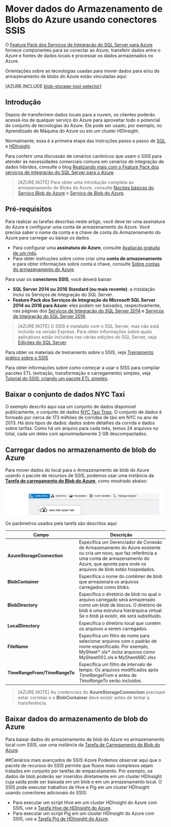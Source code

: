 <properties 
	pageTitle="Mover dados do Armazenamento de Blob do Azure usando conectores SSIS | Microsoft Azure" 
	description="Mover dados do Armazenamento de Blob do Azure usando conectores SSIS." 
	services="machine-learning,storage" 
	documentationCenter="" 
	authors="bradsev" 
	manager="paulettm" 
	editor="cgronlun" />

<tags 
	ms.service="machine-learning" 
	ms.workload="data-services" 
	ms.tgt_pltfrm="na" 
	ms.devlang="na" 
	ms.topic="article" 
	ms.date="02/08/2016" 
	ms.author="bradsev" />

# Mover dados do Armazenamento de Blobs do Azure usando conectores SSIS

O [Feature Pack dos Serviços de Integração do SQL Server para Azure](https://msdn.microsoft.com/library/mt146770.aspx) fornece componentes para se conectar ao Azure, transferir dados entre o Azure e fontes de dados locais e processar os dados armazenados no Azure.

Orientações sobre as tecnologias usadas para mover dados para e/ou do armazenamento de blobs do Azure estão vinculadas aqui:

[AZURE.INCLUDE [blob-storage-tool-selector](../../includes/machine-learning-blob-storage-tool-selector.md)]

## Introdução

Depois de transferirem dados locais para a nuvem, os clientes poderão acessá-los de qualquer serviço do Azure para aproveitar todo o potencial do conjunto de tecnologias do Azure. Ele pode ser usado, por exemplo, no Aprendizado de Máquina do Azure ou em um cluster HDInsight.

Normalmente, essa é a primeira etapa das instruções passo a passo de [SQL](machine-learning-data-science-process-sql-walkthrough.md) e [HDInsight](machine-learning-data-science-process-hive-walkthrough.md).

Para conferir uma discussão de cenários canônicos que usam o SSIS para atender às necessidades comerciais comuns em cenários de integração de dados híbridos, consulte o blog [Realizando mais com o Feature Pack dos serviços de integração do SQL Server para o Azure](http://blogs.msdn.com/b/ssis/archive/2015/06/25/doing-more-with-sql-server-integration-services-feature-pack-for-azure.aspx).

> [AZURE.NOTE] Para obter uma introdução completa ao armazenamento de Blobs do Azure, consulte [Noções básicas do Serviço Blob do Azure](../storage-dotnet-how-to-use-blobs.md) e [Serviço de Blob do Azure](https://msdn.microsoft.com/library/azure/dd179376.aspx).

## Pré-requisitos

Para realizar as tarefas descritas neste artigo, você deve ter uma assinatura do Azure e configurar uma conta de armazenamento do Azure. Você precisa saber o nome da conta e a chave de conta do Armazenamento do Azure para carregar ou baixar os dados.

- Para configurar uma **assinatura do Azure**, consulte [Avaliação gratuita de um mês](https://azure.microsoft.com/pricing/free-trial/).
- Para obter instruções sobre como criar uma **conta de armazenamento** e para obter informações sobre conta e chave, consulte [Sobre contas do armazenamento do Azure](../storage-create-storage-account.md).


Para usar os **conectores SSIS**, você deverá baixar:

- **SQL Server 2014 ou 2016 Standard (ou mais recente)**: a instalação inclui os Serviços de Integração do SQL Server.
- **Feature Pack dos Serviços de Integração do Microsoft SQL Server 2014 ou 2016 para Azure**: eles podem ser baixados, respectivamente, nas páginas dos [Serviços de Integração do SQL Server 2014](http://www.microsoft.com/download/details.aspx?id=47366) e [Serviços de Integração do SQL Server 2016](https://www.microsoft.com/download/details.aspx?id=49492).

> [AZURE.NOTE] O SSIS é instalado com o SQL Server, mas não está incluído na versão Express. Para obter informações sobre quais aplicativos estão incluídos nas várias edições do SQL Server, veja [Edições do SQL Server](http://www.microsoft.com/pt-BR/server-cloud/products/sql-server-editions/)

Para obter os materiais de treinamento sobre o SSIS, veja [Treinamento prático sobre o SSIS](http://www.microsoft.com/download/details.aspx?id=20766)

Para obter informações sobre como começar a usar o SISS para compilar pacotes ETL (extração, transformação e carregamento) simples, veja [Tutorial do SSIS: criando um pacote ETL simples](https://msdn.microsoft.com/library/ms169917.aspx).

## Baixar o conjunto de dados NYC Taxi  
O exemplo descrito aqui usa um conjunto de dados disponível publicamente, o conjunto de dados [NYC Taxi Trips](http://www.andresmh.com/nyctaxitrips/). O conjunto de dados é formado por cerca de 173 milhões de corridas de táxi em NYC no ano de 2013. Há dois tipos de dados: dados sobre detalhes da corrida e dados sobre tarifas. Como há um arquivo para cada mês, temos 24 arquivos no total, cada um deles com aproximadamente 2 GB descompactados.


## Carregar dados no armazenamento de blob do Azure
Para mover dados do local para o Armazenamento de blob do Azure usando o pacote de recursos de SSIS, podemos usar uma instância da [**Tarefa de carregamento de Blob do Azure**](https://msdn.microsoft.com/library/mt146776.aspx), como mostrado abaixo:

![configure-data-science-vm](./media/machine-learning-data-science-move-data-to-azure-blob-using-ssis/ssis-azure-blob-upload-task.png)


Os parâmetros usados pela tarefa são descritos aqui:


Campo|Descrição|
----------------------|----------------|
**AzureStorageConnection**|Especifica um Gerenciador de Conexão de Armazenamento do Azure existente ou cria um novo, que faz referência a uma conta de armazenamento do Azure, que aponta para onde os arquivos de blob estão hospedados.|
**BlobContainer**|Especifica o nome do contêiner de blob que armazenará os arquivos carregados como blobs.|
**BlobDirectory**|Especifica o diretório de blob no qual o arquivo carregado será armazenado como um blob de blocos. O diretório de blob é uma estrutura hierárquica virtual. Se o blob já existir, ele será substituído.|
**LocalDirectory**|Especifica o diretório local que contém os arquivos a serem carregados.|
**FileName**|Especifica um filtro de nome para selecionar arquivos com o padrão de nome especificado. Por exemplo, MySheet*.xls* inclui arquivos como MySheet001.xls e MySheetABC.xlsx|
**TimeRangeFrom/TimeRangeTo**|Especifica um filtro de intervalo de tempo. Os arquivos modificados após *TimeRangeFrom* e antes de *TimeRangeTo* serão incluídos.|


> [AZURE.NOTE] As credenciais do **AzureStorageConnection** precisam estar corretas e o **BlobContainer** deve existir antes de tentar a transferência.
 
## Baixar dados do armazenamento de blob do Azure

Para baixar dados do armazenamento de blob do Azure no armazenamento local com SSIS, use uma instância da [Tarefa de Carregamento de Blob do Azure](https://msdn.microsoft.com/library/mt146779.aspx).

##Cenários mais avançados de SSIS-Azure
Podemos observar aqui que o pacote de recursos do SSIS permite que fluxos mais complexos sejam tratados em conjunto por tarefas de empacotamento. Por exemplo, os dados de blob poderão ser inseridos diretamente em um cluster HDInsight cuja saída pode ser baixada em um blob e em um armazenamento local. O SSIS pode executar trabalhos de Hive e Pig em um cluster HDInsight usando conectores adicionais do SSIS:

- Para executar um script Hive em um cluster HDInsight do Azure com SSIS, use a [Tarefa Hive de HDInsight do Azure](https://msdn.microsoft.com/library/mt146771.aspx).
- Para executar um script Pig em um cluster HDInsight do Azure com SSIS, use a [Tarefa Pig de HDInsight do Azure](https://msdn.microsoft.com/library/mt146781.aspx).

<!---HONumber=AcomDC_0211_2016-->